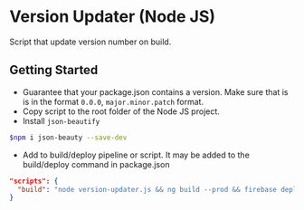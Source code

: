 # Version Updater (Node JS)
Script that update version number on build.

## Getting Started
* Guarantee that your package.json contains a version. Make sure that is is in the format `0.0.0`, `major.minor.patch` format.
* Copy script to the root folder of the Node JS project.
* Install `json-beautify`
```bash
$npm i json-beauty --save-dev
```
* Add to build/deploy pipeline or script. It may be added to the build/deploy command in package.json
```json
"scripts": {
  "build": "node version-updater.js && ng build --prod && firebase deploy"
}
```
